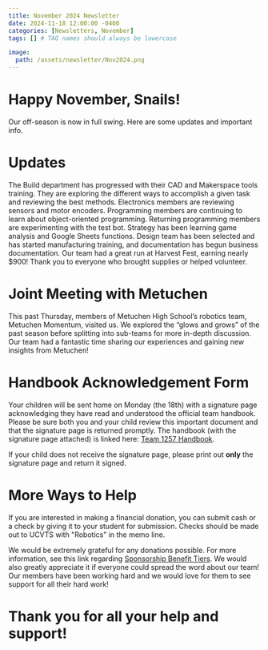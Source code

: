 ```yaml
---
title: November 2024 Newsletter
date: 2024-11-18 12:00:00 -0400
categories: [Newsletters, November]
tags: [] # TAG names should always be lowercase

image:
  path: /assets/newsletter/Nov2024.png
---
```


# Happy November, Snails!

Our off-season is now in full swing. Here are some updates and important info.

# Updates

The Build department has progressed with their CAD and Makerspace tools training. They are exploring the different ways to accomplish a given task and reviewing the best methods. Electronics members are reviewing sensors and motor encoders. Programming members are continuing to learn about object-oriented programming. Returning programming members are experimenting with the test bot. Strategy has been learning game analysis and Google Sheets functions. Design team has been selected and has started manufacturing training, and documentation has begun business documentation. Our team had a great run at Harvest Fest, earning nearly $900! Thank you to everyone who brought supplies or helped volunteer.

# Joint Meeting with Metuchen

This past Thursday, members of Metuchen High School’s robotics team, Metuchen Momentum, visited us. We explored the “glows and grows” of the past season before splitting into sub-teams for more in-depth discussion. Our team had a fantastic time sharing our experiences and gaining new insights from Metuchen!

# Handbook Acknowledgement Form

Your children will be sent home on Monday (the 18th) with a signature page acknowledging they have read and understood the official team handbook. Please be sure both you and your child review this important document and that the signature page is returned promptly. The handbook (with the signature page attached) is linked here: [Team 1257 Handbook](https://docs.google.com/document/d/1CfOdy9-gTcXdGaCC25AU_jQQ0O-VXqk3a7uYI4RHb4k/).

If your child does not receive the signature page, please print out **only** the signature page and return it signed.

# More Ways to Help

If you are interested in making a financial donation, you can submit cash or a check by giving it to your student for submission. Checks should be made out to UCVTS with "Robotics" in the memo line.

We would be extremely grateful for any donations possible. For more information, see this link regarding [Sponsorship Benefit Tiers](https://drive.google.com/file/d/1DBRv-0IJa5by74azX9RF5liB7KblcGwd/view). We would also greatly appreciate it if everyone could spread the word about our team! Our members have been working hard and we would love for them to see support for all their hard work!

# Thank you for all your help and support! 
